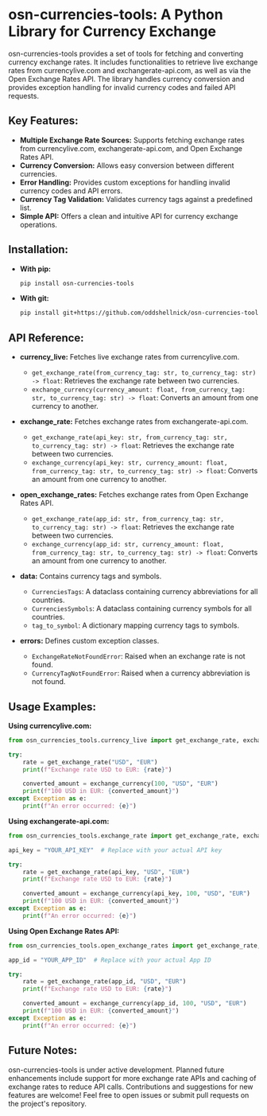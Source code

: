 # osn-currencies-tools: A Python Library for Currency Exchange

osn-currencies-tools provides a set of tools for fetching and converting currency exchange rates. It includes functionalities to retrieve live exchange rates from currencylive.com and exchangerate-api.com, as well as via the Open Exchange Rates API.  The library handles currency conversion and provides exception handling for invalid currency codes and failed API requests.

## Key Features:

*   **Multiple Exchange Rate Sources:** Supports fetching exchange rates from currencylive.com, exchangerate-api.com, and Open Exchange Rates API.
*   **Currency Conversion:**  Allows easy conversion between different currencies.
*   **Error Handling:** Provides custom exceptions for handling invalid currency codes and API errors.
*   **Currency Tag Validation:** Validates currency tags against a predefined list.
*   **Simple API:** Offers a clean and intuitive API for currency exchange operations.

## Installation:

* **With pip:**
    ```bash
    pip install osn-currencies-tools
    ```

* **With git:**
    ```bash
    pip install git+https://github.com/oddshellnick/osn-currencies-tools.git
    ```

## API Reference:

*   **currency_live:**  Fetches live exchange rates from currencylive.com.
    *   `get_exchange_rate(from_currency_tag: str, to_currency_tag: str) -> float`: Retrieves the exchange rate between two currencies.
    *   `exchange_currency(currency_amount: float, from_currency_tag: str, to_currency_tag: str) -> float`:  Converts an amount from one currency to another.

*   **exchange_rate:** Fetches exchange rates from exchangerate-api.com.
    *   `get_exchange_rate(api_key: str, from_currency_tag: str, to_currency_tag: str) -> float`: Retrieves the exchange rate between two currencies.
    *   `exchange_currency(api_key: str, currency_amount: float, from_currency_tag: str, to_currency_tag: str) -> float`:  Converts an amount from one currency to another.

*   **open_exchange_rates:** Fetches exchange rates from Open Exchange Rates API.
    *   `get_exchange_rate(app_id: str, from_currency_tag: str, to_currency_tag: str) -> float`: Retrieves the exchange rate between two currencies.
    *   `exchange_currency(app_id: str, currency_amount: float, from_currency_tag: str, to_currency_tag: str) -> float`:  Converts an amount from one currency to another.

*   **data:** Contains currency tags and symbols.
    *   `CurrenciesTags`: A dataclass containing currency abbreviations for all countries.
    *   `CurrenciesSymbols`: A dataclass containing currency symbols for all countries.
    *   `tag_to_symbol`: A dictionary mapping currency tags to symbols.

*   **errors:** Defines custom exception classes.
    *   `ExchangeRateNotFoundError`: Raised when an exchange rate is not found.
    *   `CurrencyTagNotFoundError`: Raised when a currency abbreviation is not found.

## Usage Examples:

**Using currencylive.com:**

```python
from osn_currencies_tools.currency_live import get_exchange_rate, exchange_currency

try:
    rate = get_exchange_rate("USD", "EUR")
    print(f"Exchange rate USD to EUR: {rate}")

    converted_amount = exchange_currency(100, "USD", "EUR")
    print(f"100 USD in EUR: {converted_amount}")
except Exception as e:
    print(f"An error occurred: {e}")
```

**Using exchangerate-api.com:**

```python
from osn_currencies_tools.exchange_rate import get_exchange_rate, exchange_currency

api_key = "YOUR_API_KEY"  # Replace with your actual API key

try:
    rate = get_exchange_rate(api_key, "USD", "EUR")
    print(f"Exchange rate USD to EUR: {rate}")

    converted_amount = exchange_currency(api_key, 100, "USD", "EUR")
    print(f"100 USD in EUR: {converted_amount}")
except Exception as e:
    print(f"An error occurred: {e}")
```

**Using Open Exchange Rates API:**

```python
from osn_currencies_tools.open_exchange_rates import get_exchange_rate, exchange_currency

app_id = "YOUR_APP_ID"  # Replace with your actual App ID

try:
    rate = get_exchange_rate(app_id, "USD", "EUR")
    print(f"Exchange rate USD to EUR: {rate}")

    converted_amount = exchange_currency(app_id, 100, "USD", "EUR")
    print(f"100 USD in EUR: {converted_amount}")
except Exception as e:
    print(f"An error occurred: {e}")
```


## Future Notes:

osn-currencies-tools is under active development. Planned future enhancements include support for more exchange rate APIs and caching of exchange rates to reduce API calls. Contributions and suggestions for new features are welcome! Feel free to open issues or submit pull requests on the project's repository.